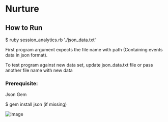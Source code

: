 # Nurture

## How to Run
$ ruby session_analytics.rb './json_data.txt'

First program argument expects the file name with path (Containing events data in json format).

To test program against new data set, update json_data.txt file or pass another file name with new data

### Prerequisite:
Json Gem

$ gem install json (if missing)

![image](https://user-images.githubusercontent.com/29855556/139573842-59e429ac-90fb-4210-9fbc-88d915c17d60.png)
